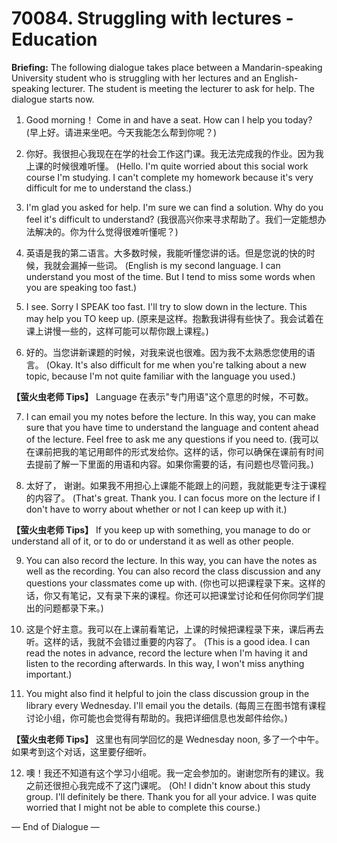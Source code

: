 # 70084. Struggling with lectures - Education

**Briefing:** The following dialogue takes place between a Mandarin-speaking University student who is struggling with her lectures and an English-speaking lecturer. The student is meeting the lecturer to ask for help. The dialogue starts now.

1. Good morning！ Come in and have a seat. How can I help you today?
(早上好。请进来坐吧。今天我能怎么帮到你呢？)

2. 你好。我很担心我现在在学的社会工作这门课。我无法完成我的作业。因为我上课的时候很难听懂。
(Hello. I'm quite worried about this social work course I'm studying. I can't complete my homework because it's very difficult for me to understand the class.)

3. I'm glad you asked for help. I'm sure we can find a solution. Why do you feel it's difficult to understand?
(我很高兴你来寻求帮助了。我们一定能想办法解决的。你为什么觉得很难听懂呢？)

4. 英语是我的第二语言。大多数时候，我能听懂您讲的话。但是您说的快的时候，我就会漏掉一些词。
(English is my second language. I can understand you most of the time. But I tend to miss some words when you are speaking too fast.)

5. I see. Sorry I SPEAK too fast. I'll try to slow down in the lecture. This may help you TO keep up.
(原来是这样。抱歉我讲得有些快了。我会试着在课上讲慢一些的，这样可能可以帮你跟上课程。)

6. 好的。当您讲新课题的时候，对我来说也很难。因为我不太熟悉您使用的语言。
(Okay. It's also difficult for me when you're talking about a new topic, because I'm not quite familiar with the language you used.)

**【萤火虫老师 Tips】**
Language 在表示"专门用语"这个意思的时候，不可数。

7. I can email you my notes before the lecture. In this way, you can make sure that you have time to understand the language and content ahead of the lecture. Feel free to ask me any questions if you need to.
(我可以在课前把我的笔记用邮件的形式发给你。这样的话，你可以确保在课前有时间去提前了解一下里面的用语和内容。如果你需要的话，有问题也尽管问我。)

8. 太好了， 谢谢。如果我不用担心上课能不能跟上的问题，我就能更专注于课程的内容了。
(That's great. Thank you. I can focus more on the lecture if I don't have to worry about whether or not I can keep up with it.)

**【萤火虫老师 Tips】**
If you keep up with something, you manage to do or understand all of it, or to do or understand it as well as other people.

9. You can also record the lecture. In this way, you can have the notes as well as the recording. You can also record the class discussion and any questions your classmates come up with.
(你也可以把课程录下来。这样的话，你又有笔记，又有录下来的课程。你还可以把课堂讨论和任何你同学们提出的问题都录下来。)

10. 这是个好主意。我可以在上课前看笔记，上课的时候把课程录下来，课后再去听。这样的话，我就不会错过重要的内容了。
(This is a good idea. I can read the notes in advance, record the lecture when I'm having it and listen to the recording afterwards. In this way, I won't miss anything important.)

11. You might also find it helpful to join the class discussion group in the library every Wednesday. I'll email you the details.
(每周三在图书馆有课程讨论小组，你可能也会觉得有帮助的。我把详细信息也发邮件给你。)

**【萤火虫老师 Tips】**
这里也有同学回忆的是 Wednesday noon, 多了一个中午。如果考到这个对话，这里要仔细听。

12. 噢！我还不知道有这个学习小组呢。我一定会参加的。谢谢您所有的建议。我之前还很担心我完成不了这门课呢。
(Oh! I didn't know about this study group. I'll definitely be there. Thank you for all your advice. I was quite worried that I might not be able to complete this course.)

— End of Dialogue —
